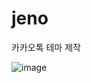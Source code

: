 # jeno
카카오톡 테마 제작

![image](https://user-images.githubusercontent.com/55349655/147848316-f39d8301-cdfa-4498-b04d-dc464fbad6eb.png)
